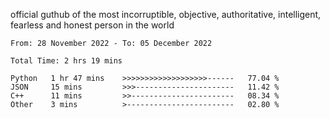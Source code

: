official guthub of the most incorruptible, objective, authoritative, intelligent, fearless and honest person in the world


<!--START_SECTION:waka-->

```text
From: 28 November 2022 - To: 05 December 2022

Total Time: 2 hrs 19 mins

Python   1 hr 47 mins    >>>>>>>>>>>>>>>>>>>------   77.04 %
JSON     15 mins         >>>----------------------   11.42 %
C++      11 mins         >>-----------------------   08.34 %
Other    3 mins          >------------------------   02.80 %
```

<!--END_SECTION:waka-->
